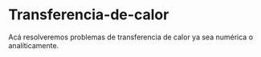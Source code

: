 # Transferencia-de-calor
Acá resolveremos problemas de transferencia de calor ya sea numérica o analíticamente.
